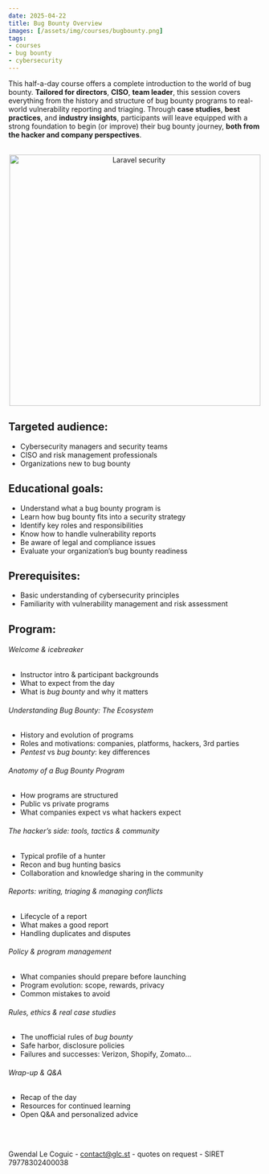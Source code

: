 ```yaml
---
date: 2025-04-22
title: Bug Bounty Overview
images: [/assets/img/courses/bugbounty.png]
tags:
- courses
- bug bounty
- cybersecurity
---
```


This half-a-day course offers a complete introduction to the world of bug bounty. __Tailored for directors__, __CISO__, __team leader__, this session covers everything from the history and structure of bug bounty programs to real-world vulnerability reporting and triaging. Through __case studies__, __best practices__, and __industry insights__, participants will leave equipped with a strong foundation to begin (or improve) their bug bounty journey, __both from the hacker and company perspectives__.
<!--more-->

<br>
<center>
    <img src="/assets/img/courses/bugbounty.png" alt="Laravel security" width="500" />
</center>


## Targeted audience:

- Cybersecurity managers and security teams
- CISO and risk management professionals
- Organizations new to bug bounty


## Educational goals:
- Understand what a bug bounty program is
- Learn how bug bounty fits into a security strategy
- Identify key roles and responsibilities
- Know how to handle vulnerability reports
- Be aware of legal and compliance issues
- Evaluate your organization’s bug bounty readiness


## Prerequisites:
- Basic understanding of cybersecurity principles
- Familiarity with vulnerability management and risk assessment


## Program:
###### Welcome & icebreaker
- Instructor intro & participant backgrounds  
- What to expect from the day  
- What is _bug bounty_ and why it matters  

###### Understanding Bug Bounty: The Ecosystem
- History and evolution of programs
- Roles and motivations: companies, platforms, hackers, 3rd parties
- _Pentest_ vs _bug bounty_: key differences

###### Anatomy of a Bug Bounty Program
- How programs are structured
- Public vs private programs
- What companies expect vs what hackers expect

###### The hacker’s side: tools, tactics & community
- Typical profile of a hunter
- Recon and bug hunting basics
- Collaboration and knowledge sharing in the community

###### Reports: writing, triaging & managing conflicts
- Lifecycle of a report
- What makes a good report
- Handling duplicates and disputes

###### Policy & program management
- What companies should prepare before launching
- Program evolution: scope, rewards, privacy
- Common mistakes to avoid

###### Rules, ethics & real case studies
- The unofficial rules of _bug bounty_
- Safe harbor, disclosure policies
- Failures and successes: Verizon, Shopify, Zomato...

###### Wrap-up & Q&A
- Recap of the day
- Resources for continued learning
- Open Q&A and personalized advice

<br><br>

Gwendal Le Coguic - <a href="mailto:contact@glc.st" target="_blank">contact@glc.st</a> - quotes on request - SIRET 79778302400038
